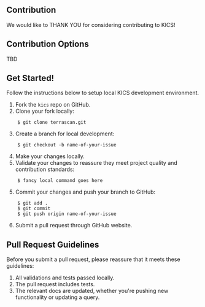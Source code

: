 ## Contribution

We would like to THANK YOU for considering contributing to KICS!

## Contribution Options

TBD

## Get Started!

Follow the instructions below to setup local KICS development environment.

1. Fork the `kics` repo on GitHub.
2. Clone your fork locally:
```
    $ git clone terrascan.git
```
3. Create a branch for local development:
```
    $ git checkout -b name-of-your-issue
```
4. Make your changes locally.
5. Validate your changes to reassure they meet project quality and contribution standards:
```
    $ fancy local command goes here
```
5. Commit your changes and push your branch to GitHub:
```
    $ git add .
    $ git commit
    $ git push origin name-of-your-issue
```
6. Submit a pull request through GitHub website.

## Pull Request Guidelines

Before you submit a pull request, please reassure that it meets these guidelines:

1. All validations and tests passed locally.
1. The pull request includes tests.
1. The relevant docs are updated, whether you're pushing new functionality or updating a query.
